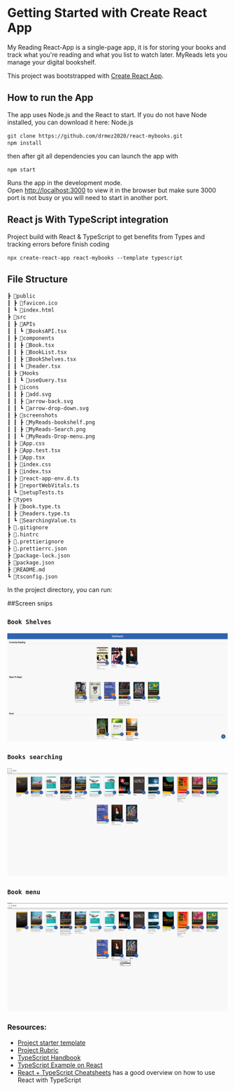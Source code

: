 # Getting Started with Create React App

My Reading React-App is a single-page app, it is for storing your books and track what you're reading and what you list to watch later. MyReads lets you manage your digital bookshelf.

This project was bootstrapped with [Create React App](https://github.com/facebook/create-react-app/blob/main/docusaurus/docs/adding-typescript.md).

## How to run the App

The app uses Node.js and the React to start. If you do not have Node installed, you can download it here: Node.js

```
git clone https://github.com/drmez2020/react-mybooks.git
npm install
```

then after git all dependencies you can launch the app with

```
npm start
```

Runs the app in the development mode.\
Open [http://localhost:3000](http://localhost:3000) to view it in the browser but make sure 3000 port is not busy or you will need to start in another port.

## React js With TypeScript integration

Project build with React & TypeScript to get benefits from Types and tracking errors before finish coding

```
npx create-react-app react-mybooks --template typescript
```

## File Structure
```
┣ 📂public
┃ ┣ 📜favicon.ico
┃ ┗ 📜index.html
┣ 📂src
┃ ┣ 📂APIs
┃ ┃ ┗ 📜BooksAPI.tsx
┃ ┣ 📂components
┃ ┃ ┣ 📜Book.tsx
┃ ┃ ┣ 📜BookList.tsx
┃ ┃ ┣ 📜BookShelves.tsx
┃ ┃ ┗ 📜header.tsx
┃ ┣ 📂Hooks
┃ ┃ ┗ 📜useQuery.tsx
┃ ┣ 📂icons
┃ ┃ ┣ 📜add.svg
┃ ┃ ┣ 📜arrow-back.svg
┃ ┃ ┗ 📜arrow-drop-down.svg
┃ ┣ 📂screenshots
┃ ┃ ┣ 📜MyReads-bookshelf.png
┃ ┃ ┣ 📜MyReads-Search.png
┃ ┃ ┗ 📜MyReads-Drop-menu.png
┃ ┣ 📜App.css
┃ ┣ 📜App.test.tsx
┃ ┣ 📜App.tsx
┃ ┣ 📜index.css
┃ ┣ 📜index.tsx
┃ ┣ 📜react-app-env.d.ts
┃ ┣ 📜reportWebVitals.ts
┃ ┗ 📜setupTests.ts
┣ 📂types
┃ ┣ 📜book.type.ts
┃ ┣ 📜headers.type.ts
┃ ┗ 📜SearchingValue.ts
┣ 📜.gitignore
┣ 📜.hintrc
┣ 📜.prettierignore
┣ 📜.prettierrc.json
┣ 📜package-lock.json
┣ 📜package.json
┣ 📜README.md
┗ 📜tsconfig.json
```

In the project directory, you can run:

##Screen snips

### `Book Shelves`

![Bookshelf](src/screenshots/MyReads-bookshelf.png "Bookshelf")

### `Books searching`

![Bookshelf](src/screenshots/MyReads-Search.png "Bookshelf")

### `Book menu`

![Bookshelf](src/screenshots/MyReads-Drop-menu.png "Bookshelf")

### Resources:

- [Project starter template](https://github.com/udacity/reactnd-project-myreads-starter)
- [Project Rubric](https://review.udacity.com/#!/rubrics/918/view)
- [TypeScript Handbook](https://www.typescriptlang.org/)
- [TypeScript Example on React](https://www.typescriptlang.org/play/index.html?jsx=2&esModuleInterop=true&e=196#example/typescript-with-react)
- [React + TypeScript Cheatsheets](https://github.com/typescript-cheatsheets/react-typescript-cheatsheet#reacttypescript-cheatsheets) has a good overview on how to use React with TypeScript
